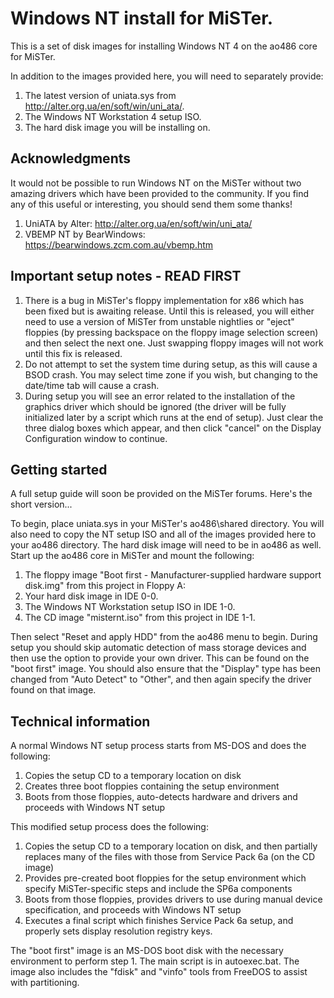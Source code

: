 # Windows NT install for MiSTer.

This is a set of disk images for installing Windows NT 4 on the ao486 core for MiSTer.

In addition to the images provided here, you will need to separately provide:

1. The latest version of uniata.sys from http://alter.org.ua/en/soft/win/uni_ata/.
2. The Windows NT Workstation 4 setup ISO.
3. The hard disk image you will be installing on.

## Acknowledgments

It would not be possible to run Windows NT on the MiSTer without two amazing drivers which have been provided to the community. If you find any of this useful or interesting, you should send them some thanks!

1. UniATA by Alter: http://alter.org.ua/en/soft/win/uni_ata/
2. VBEMP NT by BearWindows: https://bearwindows.zcm.com.au/vbemp.htm

## Important setup notes - READ FIRST

1. There is a bug in MiSTer's floppy implementation for x86 which has been fixed but is awaiting release. Until this is released, you will either need to use a version of MiSTer from unstable nightlies or "eject" floppies (by pressing backspace on the floppy image selection screen) and then select the next one. Just swapping floppy images will not work until this fix is released.
2. Do not attempt to set the system time during setup, as this will cause a BSOD crash. You may select time zone if you wish, but changing to the date/time tab will cause a crash.
3. During setup you will see an error related to the installation of the graphics driver which should be ignored (the driver will be fully initialized later by a script which runs at the end of setup). Just clear the three dialog boxes which appear, and then click "cancel" on the Display Configuration window to continue.

## Getting started

A full setup guide will soon be provided on the MiSTer forums. Here's the short version...

To begin, place uniata.sys in your MiSTer's ao486\shared directory. You will also need to copy the NT setup ISO and all of the images provided here to your ao486 directory. The hard disk image will need to be in ao486 as well. Start up the ao486 core in MiSTer and mount the following:

1. The floppy image "Boot first - Manufacturer-supplied hardware support disk.img" from this project in Floppy A:
2. Your hard disk image in IDE 0-0.
3. The Windows NT Workstation setup ISO in IDE 1-0.
4. The CD image "misternt.iso" from this project in IDE 1-1.

Then select "Reset and apply HDD" from the ao486 menu to begin. During setup you should skip automatic detection of mass storage devices and then use the option to provide your own driver. This can be found on the "boot first" image. You should also ensure that the "Display" type has been changed from "Auto Detect" to "Other", and then again specify the driver found on that image.

## Technical information

A normal Windows NT setup process starts from MS-DOS and does the following:

1. Copies the setup CD to a temporary location on disk
2. Creates three boot floppies containing the setup environment
3. Boots from those floppies, auto-detects hardware and drivers and proceeds with Windows NT setup

This modified setup process does the following:

1. Copies the setup CD to a temporary location on disk, and then partially replaces many of the files with those from Service Pack 6a (on the CD image)
2. Provides pre-created boot floppies for the setup environment which specify MiSTer-specific steps and include the SP6a components
3. Boots from those floppies, provides drivers to use during manual device specification, and proceeds with Windows NT setup
4. Executes a final script which finishes Service Pack 6a setup, and properly sets display resolution registry keys.

The "boot first" image is an MS-DOS boot disk with the necessary environment to perform step 1. The main script is in autoexec.bat. The image also includes the "fdisk" and "vinfo" tools from FreeDOS to assist with partitioning.